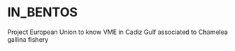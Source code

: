 # IN_BENTOS
Project European Union to know VME in Cadiz Gulf associated to Chamelea gallina fishery
